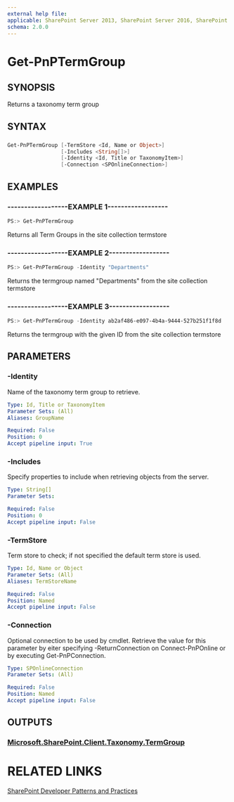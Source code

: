 ```yaml
---
external help file:
applicable: SharePoint Server 2013, SharePoint Server 2016, SharePoint Online
schema: 2.0.0
---
```

# Get-PnPTermGroup

## SYNOPSIS
Returns a taxonomy term group

## SYNTAX 

### 
```powershell
Get-PnPTermGroup [-TermStore <Id, Name or Object>]
                 [-Includes <String[]>]
                 [-Identity <Id, Title or TaxonomyItem>]
                 [-Connection <SPOnlineConnection>]
```

## EXAMPLES

### ------------------EXAMPLE 1------------------
```powershell
PS:> Get-PnPTermGroup
```

Returns all Term Groups in the site collection termstore

### ------------------EXAMPLE 2------------------
```powershell
PS:> Get-PnPTermGroup -Identity "Departments"
```

Returns the termgroup named "Departments" from the site collection termstore

### ------------------EXAMPLE 3------------------
```powershell
PS:> Get-PnPTermGroup -Identity ab2af486-e097-4b4a-9444-527b251f1f8d
```

Returns the termgroup with the given ID from the site collection termstore

## PARAMETERS

### -Identity
Name of the taxonomy term group to retrieve.

```yaml
Type: Id, Title or TaxonomyItem
Parameter Sets: (All)
Aliases: GroupName

Required: False
Position: 0
Accept pipeline input: True
```

### -Includes
Specify properties to include when retrieving objects from the server.

```yaml
Type: String[]
Parameter Sets: 

Required: False
Position: 0
Accept pipeline input: False
```

### -TermStore
Term store to check; if not specified the default term store is used.

```yaml
Type: Id, Name or Object
Parameter Sets: (All)
Aliases: TermStoreName

Required: False
Position: Named
Accept pipeline input: False
```

### -Connection
Optional connection to be used by cmdlet. Retrieve the value for this parameter by eiter specifying -ReturnConnection on Connect-PnPOnline or by executing Get-PnPConnection.

```yaml
Type: SPOnlineConnection
Parameter Sets: (All)

Required: False
Position: Named
Accept pipeline input: False
```

## OUTPUTS

### [Microsoft.SharePoint.Client.Taxonomy.TermGroup](https://msdn.microsoft.com/en-us/library/microsoft.sharepoint.client.taxonomy.termgroup.aspx)

# RELATED LINKS

[SharePoint Developer Patterns and Practices](http://aka.ms/sppnp)